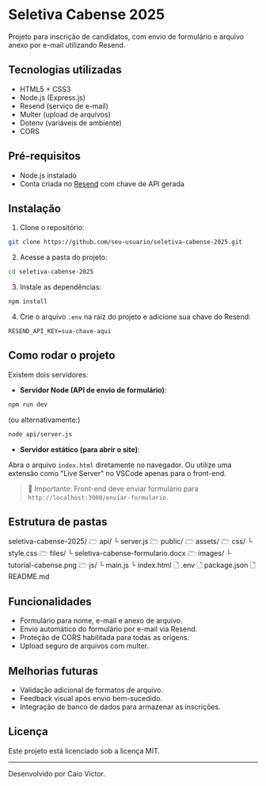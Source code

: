 # Seletiva Cabense 2025

Projeto para inscrição de candidatos, com envio de formulário e arquivo anexo por e-mail utilizando Resend.

## Tecnologias utilizadas

* HTML5 + CSS3
* Node.js (Express.js)
* Resend (serviço de e-mail)
* Multer (upload de arquivos)
* Dotenv (variáveis de ambiente)
* CORS

## Pré-requisitos

* Node.js instalado
* Conta criada no [Resend](https://resend.com) com chave de API gerada

## Instalação

1. Clone o repositório:

```bash
git clone https://github.com/seu-usuario/seletiva-cabense-2025.git
```

2. Acesse a pasta do projeto:

```bash
cd seletiva-cabense-2025
```

3. Instale as dependências:

```bash
npm install
```

4. Crie o arquivo `.env` na raiz do projeto e adicione sua chave do Resend:

```
RESEND_API_KEY=sua-chave-aqui
```

## Como rodar o projeto

Existem dois servidores:

* **Servidor Node (API de envio de formulário)**:

```bash
npm run dev
```

(ou alternativamente:)

```bash
node api/server.js
```

* **Servidor estático (para abrir o site)**:

Abra o arquivo `index.html` diretamente no navegador.
Ou utilize uma extensão como "Live Server" no VSCode apenas para o front-end.

> 🔋 Importante: Front-end deve enviar formulário para `http://localhost:3000/enviar-formulario`.

## Estrutura de pastas

seletiva-cabense-2025/
🗁 api/
    └️ server.js
🗁 public/
    🗁 assets/
        🗁 css/
            └️ style.css
        🗁 files/
            └️ seletiva-cabense-formulario.docx
        🗁 images/
            └️ tutorial-cabense.png
        🗁 js/
            └️ main.js
    └️ index.html
🗋 .env
🗋 package.json
🗋 README.md

## Funcionalidades

* Formulário para nome, e-mail e anexo de arquivo.
* Envio automático do formulário por e-mail via Resend.
* Proteção de CORS habilitada para todas as origens.
* Upload seguro de arquivos com multer.

## Melhorias futuras

* Validação adicional de formatos de arquivo.
* Feedback visual após envio bem-sucedido.
* Integração de banco de dados para armazenar as inscrições.

## Licença

Este projeto está licenciado sob a licença MIT.

---

Desenvolvido por Caio Victor.
